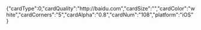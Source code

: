 {"cardType":0,"cardQuality":"http:\/\/baidu.com","cardSize":"","cardColor":"white","cardCorners":"5","cardAlpha":"0.8","cardNum":"108","platform":"iOS"}
